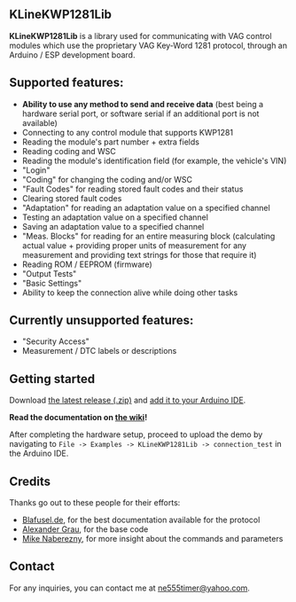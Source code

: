 ## KLineKWP1281Lib
**KLineKWP1281Lib** is a library used for communicating with VAG control modules which use the proprietary VAG Key-Word 1281 protocol, through an Arduino / ESP development board.

## Supported features:
- **Ability to use any method to send and receive data** (best being a hardware serial port, or software serial if an additional port is not available)
- Connecting to any control module that supports KWP1281
- Reading the module's part number + extra fields
- Reading coding and WSC
- Reading the module's identification field (for example, the vehicle's VIN)
- "Login"
- "Coding" for changing the coding and/or WSC
- "Fault Codes" for reading stored fault codes and their status
- Clearing stored fault codes
- "Adaptation" for reading an adaptation value on a specified channel
- Testing an adaptation value on a specified channel
- Saving an adaptation value to a specified channel
- "Meas. Blocks" for reading for an entire measuring block (calculating actual value + providing proper units of measurement for any measurement and providing text strings for those that require it)
- Reading ROM / EEPROM (firmware)
- "Output Tests"
- "Basic Settings"
- Ability to keep the connection alive while doing other tasks

## Currently unsupported features:
- "Security Access"
- Measurement / DTC labels or descriptions

## Getting started
Download [the latest release (.zip)](https://github.com/domnulvlad/KLineKWP1281Lib/releases/latest) and [add it to your Arduino IDE](https://docs.arduino.cc/software/ide-v1/tutorials/installing-libraries#importing-a-zip-library).

**Read the documentation on [the wiki](https://github.com/domnulvlad/KLineKWP1281Lib/wiki)!**

After completing the hardware setup, proceed to upload the demo by navigating to `File -> Examples -> KLineKWP1281Lib -> connection_test` in the Arduino IDE.

## Credits
Thanks go out to these people for their efforts:
* [Blafusel.de](https://www.blafusel.de/obd/obd2_kw1281.html), for the best documentation available for the protocol
* [Alexander Grau](http://grauonline.de/wordpress/?p=74), for the base code
* [Mike Naberezny](https://github.com/mnaberez/vwradio/blob/main/kwp1281_tool/firmware/kwp1281.h), for more insight about the commands and parameters

## Contact
For any inquiries, you can contact me at [ne555timer@yahoo.com](mailto:ne555timer@yahoo.com).
